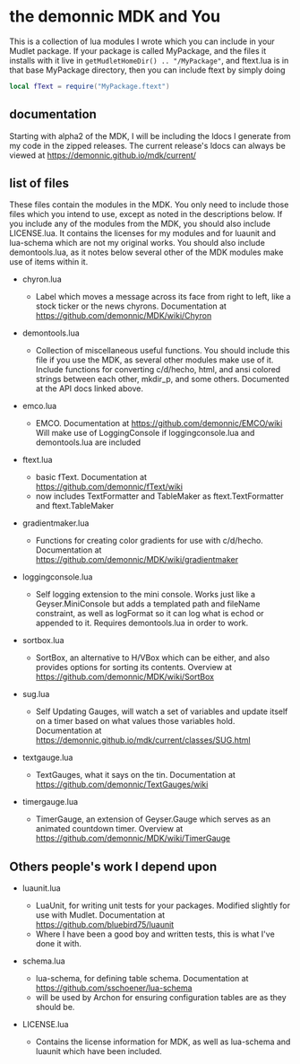 # the demonnic MDK and You

This is a collection of lua modules I wrote which you can include in your Mudlet package. If your package is called MyPackage, and the files it installs with it live in `getMudletHomeDir() .. "/MyPackage"`, and ftext.lua is in that base MyPackage directory, then you can include ftext by simply doing

```lua
local fText = require("MyPackage.ftext")
```

## documentation

Starting with alpha2 of the MDK, I will be including the ldocs I generate from my code in the zipped releases. The current release's ldocs can always be viewed at <https://demonnic.github.io/mdk/current/>

## list of files

These files contain the modules in the MDK. You only need to include those files which you intend to use, except as noted in the descriptions below. If you include any of the modules from the MDK, you should also include LICENSE.lua. It contains the licenses for my modules and for luaunit and lua-schema which are not my original works.
You should also include demontools.lua, as it notes below several other of the MDK modules make use of items within it.

* chyron.lua
  * Label which moves a message across its face from right to left, like a stock ticker or the news chyrons. Documentation at <https://github.com/demonnic/MDK/wiki/Chyron>

* demontools.lua
  * Collection of miscellaneous useful functions. You should include this file if you use the MDK, as several other modules make use of it. Include functions for converting c/d/hecho, html, and ansi colored strings between each other, mkdir_p, and some others. Documented at the API docs linked above.

* emco.lua
  * EMCO. Documentation at <https://github.com/demonnic/EMCO/wiki> Will make use of LoggingConsole if loggingconsole.lua and demontools.lua are included

* ftext.lua
  * basic fText. Documentation at <https://github.com/demonnic/fText/wiki>
  * now includes TextFormatter and TableMaker as ftext.TextFormatter and ftext.TableMaker

* gradientmaker.lua
  * Functions for creating color gradients for use with c/d/hecho. Documentation at <https://github.com/demonnic/MDK/wiki/gradientmaker>

* loggingconsole.lua
  * Self logging extension to the mini console. Works just like a Geyser.MiniConsole but adds a templated path and fileName constraint, as well as logFormat so it can log what is echod or appended to it. Requires demontools.lua in order to work.

* sortbox.lua
  * SortBox, an alternative to H/VBox which can be either, and also provides options for sorting its contents. Overview at <https://github.com/demonnic/MDK/wiki/SortBox>

* sug.lua
  * Self Updating Gauges, will watch a set of variables and update itself on a timer based on what values those variables hold. Documentation at <https://demonnic.github.io/mdk/current/classes/SUG.html>

* textgauge.lua
  * TextGauges, what it says on the tin. Documentation at <https://github.com/demonnic/TextGauges/wiki>

* timergauge.lua
  * TimerGauge, an extension of Geyser.Gauge which serves as an animated countdown timer. Overview at <https://github.com/demonnic/MDK/wiki/TimerGauge>

## Others people's work I depend upon

* luaunit.lua
  * LuaUnit, for writing unit tests for your packages. Modified slightly for use with Mudlet. Documentation at <https://github.com/bluebird75/luaunit>
  * Where I have been a good boy and written tests, this is what I've done it with.

* schema.lua
  * lua-schema, for defining table schema. Documentation at <https://github.com/sschoener/lua-schema>
  * will be used by Archon for ensuring configuration tables are as they should be.

* LICENSE.lua
  * Contains the license information for MDK, as well as lua-schema and luaunit which have been included.
